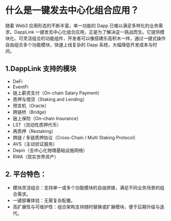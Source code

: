 # 什么是一键发去中心化组合应用？

随着 Web3 应用形态的不断丰富，单一功能的 Dapp 已难以满足多样化的业务需求。DappLink 一键发去中心化组合应用，正是为了解决这一挑战而生。它提供模块化、可灵活组合的功能组件，开发者可以像搭建乐高积木一样，通过一键式操作自由组合多个功能模块，快速上线复杂的 Dapp 系统，大幅降低开发成本与时间。

## 1.DappLink 支持的模块

- DeFi
- EventFi
- 链上薪资支付（On-chain Salary Payment）
- 质押与借贷（Staking and Lending）
- 预言机（Oracle）
- 跨链桥（Bridge）
- 链上保险（On-chain Insurance）
- LST（流动性质押代币）
- 再质押（Restaking）
- 跨链 / 多链质押协议（Cross-Chain / Multi Staking Protocol）
- AVS（主动验证服务）
- Depin（去中心化物理基础设施网络）
- RWA（现实世界资产）

## 2. 平台特色：
- 模块灵活组合：支持单一或多个功能模块的自由拼接，满足不同业务场景的组合需求。
- 一键部署体验：无需复杂配置。
- 高扩展性与可维护性：组合架构支持随时替换或扩展模块，便于后期升级与迭代。
